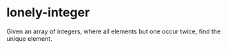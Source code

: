 # lonely-integer
Given an array of integers, where all elements but one occur twice, find the unique element.
